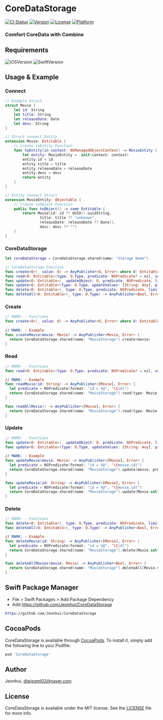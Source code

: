 # CoreDataStorage

[![CI Status](https://img.shields.io/travis/Jeonhui/CoreDataStorage.svg?style=flat)](https://travis-ci.org/Jeonhui/CoreDataStorage)
[![Version](https://img.shields.io/cocoapods/v/CoreDataStorage.svg?style=flat)](https://cocoapods.org/pods/CoreDataStorage)
[![License](https://img.shields.io/cocoapods/l/CoreDataStorage.svg?style=flat)](https://cocoapods.org/pods/CoreDataStorage)
[![Platform](https://img.shields.io/cocoapods/p/CoreDataStorage.svg?style=flat)](https://cocoapods.org/pods/CoreDataStorage)

### Comfort CoreData with Combine


## Requirements

![iOSVersion](https://img.shields.io/badge/iOS-13-green.svg) 
![SwiftVersion](https://img.shields.io/badge/Swift-5-green.svg)

## Usage & Example

### Connect

```swift
// Example Struct
struct Movie {
    let id: String
    let title: String
    let releaseDate: Date
    let desc: String
}

// Struct connect Entity
extension Movie: Entitable {
    // Create toEntity Function
    func toEntity(in context: NSManagedObjectContext) -> MovieEntity {
        let entity: MovieEntity = .init(context: context)
        entity.id = id
        entity.title = title
        entity.releaseDate = releaseDate
        entity.desc = desc
        return entity
    }
}

// Entity connect Struct
extension MovieEntity: Objectable {
    // Create toObject Function
    public func toObject() -> some Entitable {
        return Movie(id: id ?? UUID().uuidString,
                title: title ?? "unknown",
                releaseDate: releaseDate ?? Date(),
                desc: desc ?? "")
    }
}
```

### CoreDataStorage
```swift
let coreDataStorage = CoreDataStorage.shared(name: "Storage Name")

// CoreDataStorage Function
func create<O>(_ value: O) -> AnyPublisher<O, Error> where O: Entitable
func read<O: Entitable>(type: O.Type, predicate: NSPredicate? = nil, sortDescriptors: [NSSortDescriptor]? = nil) -> AnyPublisher<[O], Error>
func update<O: Entitable>(_ updateObject: O, predicate: NSPredicate, limit: Int? = nil) -> AnyPublisher<[O], Error>
func update<O: Entitable>(type: O.Type, updateValues: [String: Any], predicate: NSPredicate) -> AnyPublisher<[O], Error>
func delete<O: Entitable>(_ type: O.Type, predicate: NSPredicate, limit: Int? = nil) -> AnyPublisher<[O], Error>
func deleteAll<O: Entitable>(_ type: O.Type) -> AnyPublisher<Bool, Error>

```

### Create

```swift
// MARK: - Functions
func create<O>(_ value: O) -> AnyPublisher<O, Error> where O: Entitable
    
// MARK: - Example
func createMovie(movie: Movie) -> AnyPublisher<Movie, Error> {
  return CoreDataStorage.shared(name: "MovieStorage").create(movie)
}
```

### Read

```swift
// MARK: - Functions
func read<O: Entitable>(type: O.Type, predicate: NSPredicate? = nil, sortDescriptors: [NSSortDescriptor]? = nil) -> AnyPublisher<[O], Error>

// MARK: - Example
func readMovie(id: String) -> AnyPublisher<[Movie], Error> {
  let predicate = NSPredicate(format: "id = %@", "\(id)")
  return CoreDataStorage.shared(name: "MovieStorage").read(type: Movie.self, predicate: predicate)
}

func readAllMovie() -> AnyPublisher<[Movie], Error> {
  return CoreDataStorage.shared(name: "MovieStorage").read(type: Movie.self)
}
```

### Update

```swift
// MARK: - Functions
func update<O: Entitable>(_ updateObject: O, predicate: NSPredicate, limit: Int? = nil) -> AnyPublisher<[O], Error>
func update<O: Entitable>(type: O.Type, updateValues: [String: Any], predicate: NSPredicate) -> AnyPublisher<[O], Error>
 
// MARK: - Example
func updateMovie(movie: Movie) -> AnyPublisher<[Movie], Error> {
  let predicate = NSPredicate(format: "id = %@", "\(movie.id)")
  return CoreDataStorage.shared(name: "MovieStorage").update(movie, predicate: predicate)
}

func updateMovie(id: String) -> AnyPublisher<[Movie], Error> {
  let predicate = NSPredicate(format: "id = %@", "\(movie.id)")
  return CoreDataStorage.shared(name: "MovieStorage").update(Movie.self, updateValues: [title: "unknown"], predicate: predicate)
}
```

### Delete

```swift
// MARK: - Functions
func delete<O: Entitable>(_ type: O.Type, predicate: NSPredicate, limit: Int? = nil) -> AnyPublisher<[O], Error> 
func deleteAll<O: Entitable>(_ type: O.Type) -> AnyPublisher<Bool, Error>

// MARK: - Example
func deleteMovie(id: String) -> AnyPublisher<[Movie], Error> {
  let predicate = NSPredicate(format: "id = %@", "\(id)")
  return CoreDataStorage.shared(name: "MovieStorage").delete(Movie.self, predicate: predicate)
}

func deleteAllMovies(movie: Movie) -> AnyPublisher<Bool, Error> {
  return CoreDataStorage.shared(name: "MovieStorage").deleteAll(Movie.self)
}
```

## Swift Package Manager
- File > Swift Packages > Add Package Dependency
- Add https://github.com/Jeonhui/CoreDataStorage
```asm
https://github.com/Jeonhui/CoreDataStorage
```

## CocoaPods

CoreDataStorage is available through [CocoaPods](https://cocoapods.org). To install
it, simply add the following line to your Podfile:

```ruby
pod 'CoreDataStorage'
```

## Author

Jeonhui, dlwjsgml02@naver.com

## License

CoreDataStorage is available under the MIT license. See the [LICENSE](./LICENSE) file for more info.
